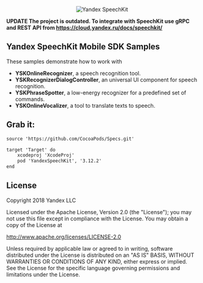 <p align="center" >
  <img src="http://storage.mds.yandex.net/get-speechkit/28683/yandex_speechkit_pic.png" alt="Yandex SpeechKit" title="Yandex SpeechKit  Mobile SDK">
</p>

**UPDATE The project is outdated. To integrate with SpeechKit use gRPC and REST API from https://cloud.yandex.ru/docs/speechkit/**

## Yandex SpeechKit Mobile SDK Samples
These samples demonstrate how to work with

* **YSKOnlineRecognizer**, a speech recognition tool.
* **YSKRecognizerDialogController**, an universal UI component for speech recognition.
* **YSKPhraseSpotter**, a low-energy recognizer for a predefined set of commands.
* **YSKOnlineVocalizer**, a tool to translate texts to speech.

## Grab it:

```xml
source 'https://github.com/CocoaPods/Specs.git'

target 'Target' do
    xcodeproj 'XcodeProj'
    pod 'YandexSpeechKit', '3.12.2'
end
```

## License

Copyright 2018 Yandex LLC

Licensed under the Apache License, Version 2.0 (the "License");
you may not use this file except in compliance with the License.
You may obtain a copy of the License at

http://www.apache.org/licenses/LICENSE-2.0

Unless required by applicable law or agreed to in writing, software
distributed under the License is distributed on an "AS IS" BASIS,
WITHOUT WARRANTIES OR CONDITIONS OF ANY KIND, either express or implied.
See the License for the specific language governing permissions and
limitations under the License.
